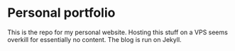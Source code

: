 Personal portfolio
==================

This is the repo for my personal website. Hosting this stuff on a VPS seems overkill for essentially no content. The blog is run on Jekyll.   

